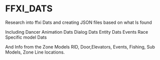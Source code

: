 # FFXI_DATS
Research into ffxi Dats and creating JSON files based on what Is found

Including 
Dancer Animation Dats
Dialog Dats 
Entity Dats 
Events
Race Specific model Dats

And Info from the Zone Models RID, Door,Elevators, Events, Fishing, Sub Models, Zone Line locations.
